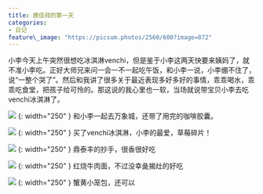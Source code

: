 ```yaml
---
title: 鹿佳莼的第一天
categories:
- 日记
feature\_image: "https://picsum.photos/2560/600?image=872"
---
```



小李今天上午突然很想吃冰淇淋venchi，但是鉴于小李这两天快要来姨妈了，就不准小李吃。正好大师兄来问一会一不一起吃午饭，和小李一说，小李绷不住了，说“一整个哭了”。然后和我讲了很多关于最近表现多好多好的事情，乖乖喝水，乖乖吃食堂，把孩子给可怜的。那这说的我心里也一软，当场就说带宝贝小李去吃venchi冰淇淋了。

![][1] {: width="250" }
和小李一起去万象城，还带了用完的咖啡胶囊。

![][2] {: width="250" }
买了venchi冰淇淋，小李的最爱，草莓碎片！

![][3] {: width="250" }
鼎泰丰的抄手，很香很好吃

![][4] {: width="250" }
红烧牛肉面，不过没幸彘揭灶的好吃

![][5] {: width="250" }
蟹黄小笼包，还可以

[1]:	https://lujiachun.top/assets/img/20220419_1.jpg
[2]:	https://lujiachun.top/assets/img/20220419_2.jpg
[3]:	https://lujiachun.top/assets/img/20220419_3.jpg
[4]:	https://lujiachun.top/assets/img/20220419_4.jpg
[5]:	https://lujiachun.top/assets/img/20220419_5.jpg
